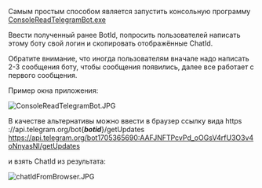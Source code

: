 Самым простым способом является запустить консольную программу [ConsoleReadTelegramBot.exe](https://github.com/Constantine-SRV/ServiceLogonMultifactor2/blob/master/Distr_MSI_EXE/ConsoleReadTelegramBot.exe) 

Ввести полученный ранее BotId, попросить пользователей написать этому боту свой логин и скопировать отображённые ChatId.

Обратите внимание, что иногда пользователям вначале надо написать 2-3 сообщения боту, чтобы сообщения появились, далее все работает с первого сообщения.

Пример окна приложения:

![ConsoleReadTelegramBot.JPG](https://github.com/Constantine-SRV/ServiceLogonMultifactor2/blob/master/documentation/ConsoleReadTelegramBot.JPG)

В качестве альтернативы можно ввести в браузер ссылку вида https ://api.telegram.org/bot{_**botid**_}/getUpdates
https://api.telegram.org/bot1705365690:AAFJNFTPcvPd_oOGsV4rfU3O3v4oNnyasNI/getUpdates

и взять ChatId из результата:

![chatIdFromBrowser.JPG](https://github.com/Constantine-SRV/ServiceLogonMultifactor2/blob/master/documentation/chatIdFromBrowser.JPG)